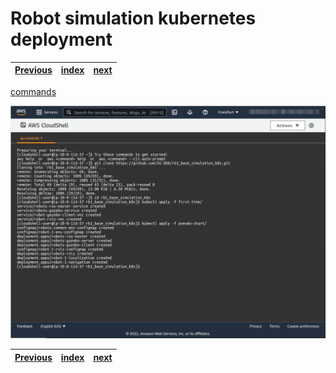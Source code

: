# Robot simulation kubernetes deployment
| [Previous](../10-image-deployment/README.md) | [index](../README.md) | [next](../12-cleaning-up/README.md) |
| :--- | :--: | ---: |

[commands](11-deploy-robot-cmd.txt)

<img src="11-deploy-robot-00.png"/>

| [Previous](../10-image-deployment/README.md) | [index](../README.md) | [next](../12-cleaning-up/README.md) |
| :--- | :--: | ---: |
